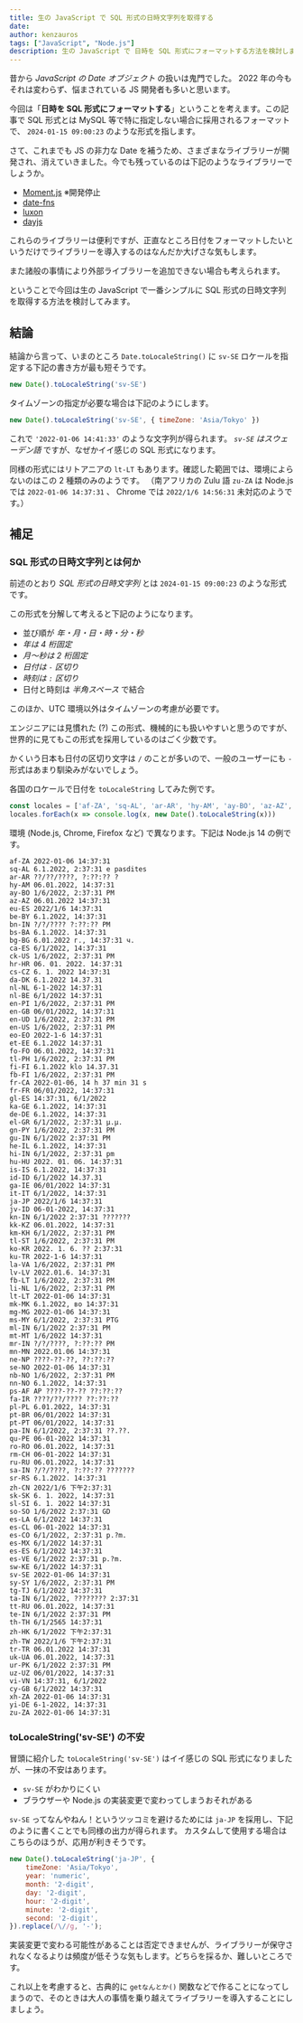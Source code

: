 ```yaml
---
title: 生の JavaScript で SQL 形式の日時文字列を取得する
date: 
author: kenzauros
tags: ["JavaScript", "Node.js"]
description: 生の JavaScript で 日時を SQL 形式にフォーマットする方法を検討しました。
---
```


昔から *JavaScript の Date オブジェクト* の扱いは鬼門でした。 2022 年の今もそれは変わらず、悩まされている JS 開発者も多いと思います。

今回は「**日時を SQL 形式にフォーマットする**」ということを考えます。この記事で SQL 形式とは MySQL 等で特に指定しない場合に採用されるフォーマットで、 `2024-01-15 09:00:23` のような形式を指します。

さて、これまでも JS の非力な Date を補うため、さまざまなライブラリーが開発され、消えていきました。今でも残っているのは下記のようなライブラリーでしょうか。

- [Moment.js](https://momentjs.com/) ※開発停止
- [date-fns](https://date-fns.org/)
- [luxon](https://moment.github.io/luxon/#/)
- [dayjs](https://github.com/iamkun/dayjs/blob/dev/docs/ja/README-ja.md)

これらのライブラリーは便利ですが、正直なところ日付をフォーマットしたいというだけでライブラリーを導入するのはなんだか大げさな気もします。

また諸般の事情により外部ライブラリーを追加できない場合も考えられます。

ということで今回は生の JavaScript で一番シンプルに SQL 形式の日時文字列を取得する方法を検討してみます。

## 結論

結論から言って、いまのところ `Date.toLocaleString()` に `sv-SE` ロケールを指定する下記の書き方が最も短そうです。

```js
new Date().toLocaleString('sv-SE')
```

タイムゾーンの指定が必要な場合は下記のようにします。

```js
new Date().toLocaleString('sv-SE', { timeZone: 'Asia/Tokyo' })
```

これで `'2022-01-06 14:41:33'` のような文字列が得られます。 *`sv-SE` はスウェーデン語* ですが、なぜかイイ感じの SQL 形式になります。

同様の形式にはリトアニアの `lt-LT` もあります。確認した範囲では、環境によらないのはこの 2 種類のみのようです。
（南アフリカの Zulu 語 `zu-ZA` は Node.js では `2022-01-06 14:37:31` 、 Chrome では `2022/1/6 14:56:31` 未対応のようです。）

## 補足

### SQL 形式の日時文字列とは何か

前述のとおり *SQL 形式の日時文字列* とは `2024-01-15 09:00:23` のような形式です。

この形式を分解して考えると下記のようになります。

- 並び順が *年・月・日・時・分・秒*
- *年は 4 桁固定*
- *月～秒は 2 桁固定*
- *日付は `-` 区切り*
- *時刻は `:` 区切り*
- 日付と時刻は *半角スペース* で結合

このほか、UTC 環境以外はタイムゾーンの考慮が必要です。

エンジニアには見慣れた (?) この形式、機械的にも扱いやすいと思うのですが、世界的に見てもこの形式を採用しているのはごく少数です。

かくいう日本も日付の区切り文字は `/` のことが多いので、一般のユーザーにも `-` 形式はあまり馴染みがないでしょう。

各国のロケールで日付を `toLocaleString` してみた例です。

```js
const locales = ['af-ZA', 'sq-AL', 'ar-AR', 'hy-AM', 'ay-BO', 'az-AZ', 'eu-ES', 'be-BY', 'bn-IN', 'bs-BA', 'bg-BG', 'ca-ES', 'ck-US', 'hr-HR', 'cs-CZ', 'da-DK', 'nl-NL', 'nl-BE', 'en-PI', 'en-GB', 'en-UD', 'en-US', 'eo-EO', 'et-EE', 'fo-FO', 'tl-PH', 'fi-FI', 'fb-FI', 'fr-CA', 'fr-FR', 'gl-ES', 'ka-GE', 'de-DE', 'el-GR', 'gn-PY', 'gu-IN', 'he-IL', 'hi-IN', 'hu-HU', 'is-IS', 'id-ID', 'ga-IE', 'it-IT', 'ja-JP', 'jv-ID', 'kn-IN', 'kk-KZ', 'km-KH', 'tl-ST', 'ko-KR', 'ku-TR', 'la-VA', 'lv-LV', 'fb-LT', 'li-NL', 'lt-LT', 'mk-MK', 'mg-MG', 'ms-MY', 'ml-IN', 'mt-MT', 'mr-IN', 'mn-MN', 'ne-NP', 'se-NO', 'nb-NO', 'nn-NO', 'ps-AF', 'fa-IR', 'pl-PL', 'pt-BR', 'pt-PT', 'pa-IN', 'qu-PE', 'ro-RO', 'rm-CH', 'ru-RU', 'sa-IN', 'sr-RS', 'zh-CN', 'sk-SK', 'sl-SI', 'so-SO', 'es-LA', 'es-CL', 'es-CO', 'es-MX', 'es-ES', 'es-VE', 'sw-KE', 'sv-SE', 'sy-SY', 'tg-TJ', 'ta-IN', 'tt-RU', 'te-IN', 'th-TH', 'zh-HK', 'zh-TW', 'tr-TR', 'uk-UA', 'ur-PK', 'uz-UZ', 'vi-VN', 'cy-GB', 'xh-ZA', 'yi-DE', 'zu-ZA' ]
locales.forEach(x => console.log(x, new Date().toLocaleString(x)))
```

環境 (Node.js, Chrome, Firefox など) で異なります。下記は Node.js 14 の例です。

```
af-ZA 2022-01-06 14:37:31
sq-AL 6.1.2022, 2:37:31 e pasdites
ar-AR ??/??/????, ?:??:?? ?
hy-AM 06.01.2022, 14:37:31
ay-BO 1/6/2022, 2:37:31 PM
az-AZ 06.01.2022 14:37:31
eu-ES 2022/1/6 14:37:31
be-BY 6.1.2022, 14:37:31
bn-IN ?/?/???? ?:??:?? PM
bs-BA 6.1.2022. 14:37:31
bg-BG 6.01.2022 г., 14:37:31 ч.
ca-ES 6/1/2022, 14:37:31
ck-US 1/6/2022, 2:37:31 PM
hr-HR 06. 01. 2022. 14:37:31
cs-CZ 6. 1. 2022 14:37:31
da-DK 6.1.2022 14.37.31
nl-NL 6-1-2022 14:37:31
nl-BE 6/1/2022 14:37:31
en-PI 1/6/2022, 2:37:31 PM
en-GB 06/01/2022, 14:37:31
en-UD 1/6/2022, 2:37:31 PM
en-US 1/6/2022, 2:37:31 PM
eo-EO 2022-1-6 14:37:31
et-EE 6.1.2022 14:37:31
fo-FO 06.01.2022, 14:37:31
tl-PH 1/6/2022, 2:37:31 PM
fi-FI 6.1.2022 klo 14.37.31
fb-FI 1/6/2022, 2:37:31 PM
fr-CA 2022-01-06, 14 h 37 min 31 s
fr-FR 06/01/2022, 14:37:31
gl-ES 14:37:31, 6/1/2022
ka-GE 6.1.2022, 14:37:31
de-DE 6.1.2022, 14:37:31
el-GR 6/1/2022, 2:37:31 μ.μ.
gn-PY 1/6/2022, 2:37:31 PM
gu-IN 6/1/2022 2:37:31 PM
he-IL 6.1.2022, 14:37:31
hi-IN 6/1/2022, 2:37:31 pm
hu-HU 2022. 01. 06. 14:37:31
is-IS 6.1.2022, 14:37:31
id-ID 6/1/2022 14.37.31
ga-IE 06/01/2022 14:37:31
it-IT 6/1/2022, 14:37:31
ja-JP 2022/1/6 14:37:31
jv-ID 06-01-2022, 14:37:31
kn-IN 6/1/2022 2:37:31 ???????
kk-KZ 06.01.2022, 14:37:31
km-KH 6/1/2022, 2:37:31 PM
tl-ST 1/6/2022, 2:37:31 PM
ko-KR 2022. 1. 6. ?? 2:37:31
ku-TR 2022-1-6 14:37:31
la-VA 1/6/2022, 2:37:31 PM
lv-LV 2022.01.6. 14:37:31
fb-LT 1/6/2022, 2:37:31 PM
li-NL 1/6/2022, 2:37:31 PM
lt-LT 2022-01-06 14:37:31
mk-MK 6.1.2022, во 14:37:31
mg-MG 2022-01-06 14:37:31
ms-MY 6/1/2022, 2:37:31 PTG
ml-IN 6/1/2022 2:37:31 PM
mt-MT 1/6/2022 14:37:31
mr-IN ?/?/????, ?:??:?? PM
mn-MN 2022.01.06 14:37:31
ne-NP ????-??-??, ??:??:??
se-NO 2022-01-06 14:37:31
nb-NO 1/6/2022, 2:37:31 PM
nn-NO 6.1.2022, 14:37:31
ps-AF AP ????-??-?? ??:??:??
fa-IR ????/??/???? ??:??:??
pl-PL 6.01.2022, 14:37:31
pt-BR 06/01/2022 14:37:31
pt-PT 06/01/2022, 14:37:31
pa-IN 6/1/2022, 2:37:31 ??.??.
qu-PE 06-01-2022 14:37:31
ro-RO 06.01.2022, 14:37:31
rm-CH 06-01-2022 14:37:31
ru-RU 06.01.2022, 14:37:31
sa-IN ?/?/????, ?:??:?? ???????
sr-RS 6.1.2022. 14:37:31
zh-CN 2022/1/6 下午2:37:31
sk-SK 6. 1. 2022, 14:37:31
sl-SI 6. 1. 2022 14:37:31
so-SO 1/6/2022 2:37:31 GD
es-LA 6/1/2022 14:37:31
es-CL 06-01-2022 14:37:31
es-CO 6/1/2022, 2:37:31 p.?m.
es-MX 6/1/2022 14:37:31
es-ES 6/1/2022 14:37:31
es-VE 6/1/2022 2:37:31 p.?m.
sw-KE 6/1/2022 14:37:31
sv-SE 2022-01-06 14:37:31
sy-SY 1/6/2022, 2:37:31 PM
tg-TJ 6/1/2022 14:37:31
ta-IN 6/1/2022, ???????? 2:37:31
tt-RU 06.01.2022, 14:37:31
te-IN 6/1/2022 2:37:31 PM
th-TH 6/1/2565 14:37:31
zh-HK 6/1/2022 下午2:37:31
zh-TW 2022/1/6 下午2:37:31
tr-TR 06.01.2022 14:37:31
uk-UA 06.01.2022, 14:37:31
ur-PK 6/1/2022 2:37:31 PM
uz-UZ 06/01/2022, 14:37:31
vi-VN 14:37:31, 6/1/2022
cy-GB 6/1/2022 14:37:31
xh-ZA 2022-01-06 14:37:31
yi-DE 6-1-2022, 14:37:31
zu-ZA 2022-01-06 14:37:31
```

### toLocaleString('sv-SE') の不安

冒頭に紹介した `toLocaleString('sv-SE')` はイイ感じの SQL 形式になりましたが、一抹の不安はあります。

- `sv-SE` がわかりにくい
- ブラウザーや Node.js の実装変更で変わってしまうおそれがある

`sv-SE` ってなんやねん！というツッコミを避けるためには `ja-JP` を採用し、下記のように書くことでも同様の出力が得られます。
カスタムして使用する場合はこちらのほうが、応用が利きそうです。

```js
new Date().toLocaleString('ja-JP', {
    timeZone: 'Asia/Tokyo',
    year: 'numeric',
    month: '2-digit',
    day: '2-digit',
    hour: '2-digit',
    minute: '2-digit',
    second: '2-digit',
}).replace(/\//g, '-');
```

実装変更で変わる可能性があることは否定できませんが、ライブラリーが保守されなくなるよりは頻度が低そうな気もします。どちらを採るか、難しいところです。

これ以上を考慮すると、古典的に `getなんとか()` 関数などで作ることになってしまうので、そのときは大人の事情を乗り越えてライブラリーを導入することにしましょう。
